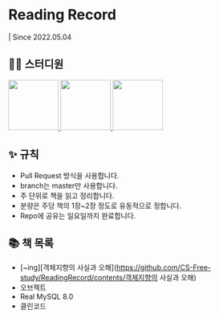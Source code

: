 # Reading Record

| Since 2022.05.04

## 👨‍💻  스터디원
<p>
<a href="https://github.com/nahyeon99">
  <img src="https://avatars.githubusercontent.com/u/69833665?v=4" width="100">
</a>
<a href="https://github.com/poly9010">
  <img src="https://avatars.githubusercontent.com/u/66791731?v=4" width="100">
</a>
<a href="https://github.com/jonghyeok98">
  <img src="https://avatars.githubusercontent.com/u/77715064?v=4" width="100">
</a>
</p>

## ✨ 규칙
 - Pull Request 방식을 사용합니다.
 - branch는 master만 사용합니다.
 - 주 단위로 책을 읽고 정리합니다.
 - 분량은 주당 책의 1장~2장 정도로 유동적으로 정합니다.
 - Repo에 공유는 일요일까지 완료합니다.

## 📚 책 목록
- [~ing][객체지향의 사실과 오해](https://github.com/CS-Free-study/ReadingRecord/contents/객체지향의 사실과 오해)
- 오브젝트
- Real MySQL 8.0
- 클린코드
